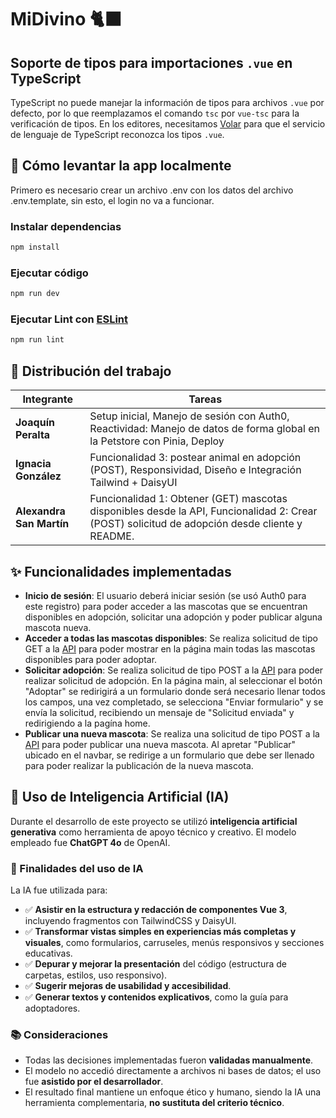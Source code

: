 # MiDivino 🐈‍⬛

## Soporte de tipos para importaciones `.vue` en TypeScript

TypeScript no puede manejar la información de tipos para archivos `.vue` por defecto, por lo que reemplazamos el comando `tsc` por `vue-tsc` para la verificación de tipos. En los editores, necesitamos [Volar](https://marketplace.visualstudio.com/items?itemName=Vue.volar) para que el servicio de lenguaje de TypeScript reconozca los tipos `.vue`.

## 🚀 Cómo levantar la app localmente

Primero es necesario crear un archivo .env con los datos del archivo .env.template, sin esto, el login no va a funcionar.

### Instalar dependencias

```sh
npm install
```

### Ejecutar código

```sh
npm run dev
```
### Ejecutar Lint con [ESLint](https://eslint.org/)

```sh
npm run lint
```

## 🫡 Distribución del trabajo 

| Integrante                         | Tareas | 
|------------------------------|---------------|
| **Joaquín Peralta** |Setup inicial, Manejo de sesión con Auth0, Reactividad: Manejo de datos de forma global en la Petstore con Pinia, Deploy            |.
| **Ignacia González**     | Funcionalidad 3: postear animal en adopción (POST), Responsividad, Diseño e Integración Tailwind + DaisyUI             |
| **Alexandra San Martín**             | Funcionalidad 1: Obtener (GET) mascotas disponibles desde la API, Funcionalidad 2: Crear (POST) solicitud de adopción desde cliente y README.             |

## ✨ Funcionalidades implementadas

- **Inicio de sesión**: El usuario deberá iniciar sesión (se usó Auth0 para este registro) para poder acceder a las mascotas que se encuentran disponibles en adopción, solicitar una adopción y poder publicar alguna mascota nueva.
- **Acceder a todas las mascotas disponibles**: Se realiza solicitud de tipo GET a la [API](https://petstore.swagger.io/) para poder mostrar en la página main todas las mascotas disponibles para poder adoptar.
- **Solicitar adopción**: Se realiza solicitud de tipo POST a la [API](https://petstore.swagger.io/) para poder realizar solicitud de adopción. En la página main, al seleccionar el botón "Adoptar" se redirigirá a un formulario donde será necesario llenar todos los campos, una vez completado, se selecciona "Enviar formulario" y se envía la solicitud, recibiendo un mensaje de "Solicitud enviada" y redirigiendo a la pagína home.
- **Publicar una nueva mascota**: Se realiza una solicitud de tipo POST a la [API](https://petstore.swagger.io/) para poder publicar una nueva mascota. Al apretar "Publicar" ubicado en el navbar, se redirige a un formulario que debe ser llenado para poder realizar la publicación de la nueva mascota.

## 🤖 Uso de Inteligencia Artificial (IA)

Durante el desarrollo de este proyecto se utilizó **inteligencia artificial generativa** como herramienta de apoyo técnico y creativo. El modelo empleado fue **ChatGPT 4o** de OpenAI.

### 📌 Finalidades del uso de IA

La IA fue utilizada para:

- ✅ **Asistir en la estructura y redacción de componentes Vue 3**, incluyendo fragmentos con TailwindCSS y DaisyUI.
- ✅ **Transformar vistas simples en experiencias más completas y visuales**, como formularios, carruseles, menús responsivos y secciones educativas.
- ✅ **Depurar y mejorar la presentación** del código (estructura de carpetas, estilos, uso responsivo).
- ✅ **Sugerir mejoras de usabilidad y accesibilidad**.
- ✅ **Generar textos y contenidos explicativos**, como la guía para adoptadores.

### 📚 Consideraciones

- Todas las decisiones implementadas fueron **validadas manualmente**.
- El modelo no accedió directamente a archivos ni bases de datos; el uso fue **asistido por el desarrollador**.
- El resultado final mantiene un enfoque ético y humano, siendo la IA una herramienta complementaria, **no sustituta del criterio técnico**.


